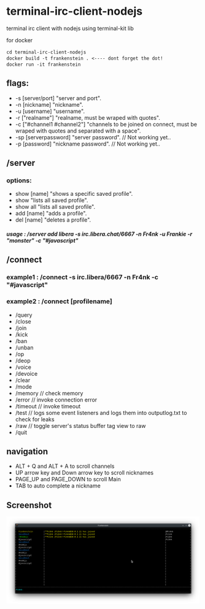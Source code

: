 # terminal-irc-client-nodejs
terminal irc client with nodejs using terminal-kit lib

for docker

```console
cd terminal-irc-client-nodejs
docker build -t frankenstein . <---- dont forget the dot!
docker run -it frankenstein
```
## flags:
* -s [server/port] "server and port".
* -n [nickname] "nickname".
* -u [username] "username".
* -r ["realname"] "realname, must be wraped with quotes".
* -c ["#channel1 #channel2"] "channels to be joined on connect, must be wraped with quotes and separated with a space".
* -sp [serverpassword] "server password". // Not working yet..
* -p [password] "nickname password". // Not working yet..


## /server

### options: 

* show [name] "shows a specific saved profile".
* show "lists all saved profile".
* show all "lists all saved profile".
* add [name] "adds a profile".
* del [name] "deletes a profile".

##### usage : /server add libera -s irc.libera.chat/6667 -n Fr4nk -u Frankie -r "monster" -c "#javascript"

## /connect

### example1 : /connect -s irc.libera/6667 -n Fr4nk -c "#javascript"
### example2 : /connect [profilename]

* /query
* /close
* /join
* /kick
* /ban
* /unban
* /op
* /deop 
* /voice
* /devoice
* /clear
* /mode
* /memory // check memory
* /error // invoke connection error
* /timeout // invoke timeout
* /test // logs some event listeners and logs them into outputlog.txt to check for leaks
* /raw // toggle server's status buffer tag view to raw
* /quit

## navigation
* ALT + Q and ALT + A to scroll channels
* UP arrow key and Down arrow key to scroll nicknames
* PAGE_UP and PAGE_DOWN to scroll Main
* TAB to auto complete a nickname

## Screenshot
![screenshot](screenshot.png)